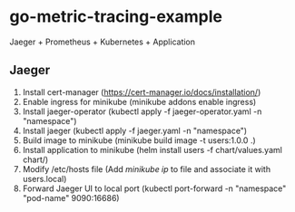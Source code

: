 # go-metric-tracing-example
Jaeger + Prometheus + Kubernetes + Application

## Jaeger

1. Install cert-manager (https://cert-manager.io/docs/installation/)  
2. Enable ingress for minikube (minikube addons enable ingress)  
3. Install jaeger-operator (kubectl apply -f jaeger-operator.yaml -n "namespace")  
4. Install jaeger (kubectl apply -f jaeger.yaml -n "namespace")  
5. Build image to minikube (minikube build image -t users:1.0.0 .)  
6. Install application to minikube (helm install users -f chart/values.yaml chart/)
7. Modify /etc/hosts file (Add _minikube ip_ to file and associate it with users.local)  
8. Forward Jaeger UI to local port (kubectl port-forward -n "namespace" "pod-name" 9090:16686)  